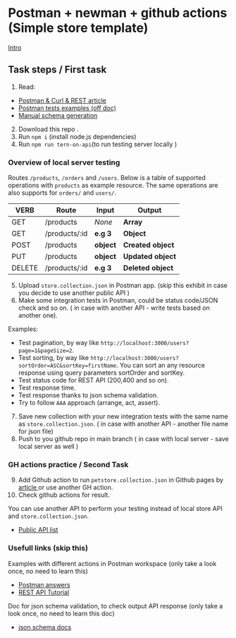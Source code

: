 # Postman + newman + github actions (Simple store template)

<a href="https://drive.google.com/file/d/1LQ1uG7Tt70Jubuk5loS4dMSk-1AJ5jzz/view?usp=sharing" /> Intro </a>

## Task steps / First task

1. Read:

- <a href="https://svitla.com/blog/testing-rest-api-with-postman-and-curl"> Postman & Curl & REST article </a>
- <a href="https://learning.postman.com/docs/writing-scripts/script-references/test-examples/">Postman tests examples (off doc)</a>
- <a href="https://drive.google.com/file/d/1ftlfK91TXTS9GH7ufEXsGujop_LpC5ef/view?usp=sharing" /> Manual schema generation </a>

2. Download this repo .
3. Run `npm i` (install node.js dependencies)
4. Run `npm run tern-on-api`(to run testing server locally )

### Overview of local server testing

Routes `/products`, `/orders` and `/users`. Below is a table of supported operations with `products` as example resource. The same operations are also supports for `orders/` and `users/`.

| VERB   | Route         | Input      | Output             |
| ------ | ------------- | ---------- | ------------------ |
| GET    | /products     | _None_     | **Array**          |
| GET    | /products/:id | **e.g 3**  | **Object**         |
| POST   | /products     | **object** | **Created object** |
| PUT    | /products     | **object** | **Updated object** |
| DELETE | /products/:id | **e.g 3**  | **Deleted object** |

5. Upload `store.collection.json` in Postman app. (skip this exhibit in case you decide to use another public API )
6. Make some integration tests in Postman, could be status code/JSON check and so on. ( in case with another API - write tests based on another one).

Examples:

- Test pagination, by way like `http://localhost:3000/users?page=1&pageSize=2`.
- Test sorting, by way like `http://localhost:3000/users?sortOrder=ASC&sortKey=firstName`. You can sort an any resource response using query parameters sortOrder and sortKey.
- Test status code for REST API (200,400 and so on).
- Test response time.
- Test response thanks to json schema validation.
- Try to follow `AAA` approach (arrange, act, assert).

7. Save new collection with your new integration tests with the same name as `store.collection.json`. ( in case with another API - another file name for json file)
8. Push to you github repo in main branch ( in case with local server - save local server as well )

### GH actions practice / Second Task

9. Add Github action to run `petstore.collection.json` in Github pages by <a href="https://www.linkedin.com/pulse/running-postman-collections-via-github-action-nirmala-jayasanka"> article </a> or use another GH action.
10. Check github actions for result.

You can use another API to perform your testing instead of local store API and `store.collection.json`.

- <a href="https://github.com/public-apis/public-apis"> Public API list </a>

### Usefull links (skip this)

Examples with different actions in Postman workspace (only take a look once, no need to learn this)

- <a href="https://www.postman.com/postman/workspace/postman-answers"> Postman answers </a>
- <a href="https://restfulapi.net"> REST API Tutorial </a>

Doc for json schema validation, to check output API response (only take a look once, no need to learn this doc)

- <a href="https://json-schema.org"> json schema docs </a>
